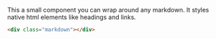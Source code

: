 This a small component you can wrap around any markdown.
It styles native html elements like headings and links. 

```html
<div class="markdown"></div>
```
